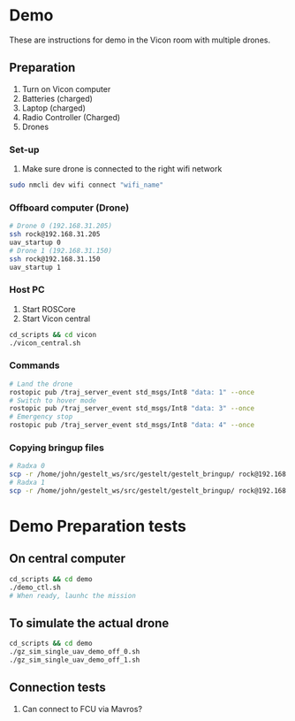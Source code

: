 # Demo
These are instructions for demo in the Vicon room with multiple drones.

## Preparation
1. Turn on Vicon computer
2. Batteries (charged)
3. Laptop (charged)
4. Radio Controller (Charged)
5. Drones 

### Set-up 
1. Make sure drone is connected to the right wifi network
```bash
sudo nmcli dev wifi connect "wifi_name"
```

### Offboard computer (Drone)
```bash 
# Drone 0 (192.168.31.205)
ssh rock@192.168.31.205
uav_startup 0 
# Drone 1 (192.168.31.150)
ssh rock@192.168.31.150
uav_startup 1
```

### Host PC
1. Start ROSCore
2. Start Vicon central
```bash 
cd_scripts && cd vicon
./vicon_central.sh
```

### Commands
```bash
# Land the drone
rostopic pub /traj_server_event std_msgs/Int8 "data: 1" --once
# Switch to hover mode
rostopic pub /traj_server_event std_msgs/Int8 "data: 3" --once
# Emergency stop
rostopic pub /traj_server_event std_msgs/Int8 "data: 4" --once
```

### Copying bringup files
```bash
# Radxa 0
scp -r /home/john/gestelt_ws/src/gestelt/gestelt_bringup/ rock@192.168.31.205:/home/rock/gestelt_ws/src/gestelt/
# Radxa 1
scp -r /home/john/gestelt_ws/src/gestelt/gestelt_bringup/ rock@192.168.31.150:/home/rock/gestelt_ws/src/gestelt/
```


# Demo Preparation tests

## On central computer
```bash
cd_scripts && cd demo
./demo_ctl.sh
# When ready, launhc the mission
```

## To simulate the actual drone
```bash
cd_scripts && cd demo
./gz_sim_single_uav_demo_off_0.sh
./gz_sim_single_uav_demo_off_1.sh
```


## Connection tests
1. Can connect to FCU via Mavros?

